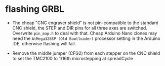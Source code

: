 # flashing GRBL

* The cheap "CNC engraver shield" is not pin-compatible to the standard CNC shield, the STEP and DIR pins for all three axes are switched. Overwrite `pin_map.h` to deal with that. Cheap Arduino Nano clones may need the `AtMega3288P (Old Bootloader)` processor setting in the Arduino IDE, otherwise flashing will fail.

* Remove the middle jumper (CFG2) from each stepper on the CNC shield to set the TMC2100 to 1/16th microstepping at spreadCycle

